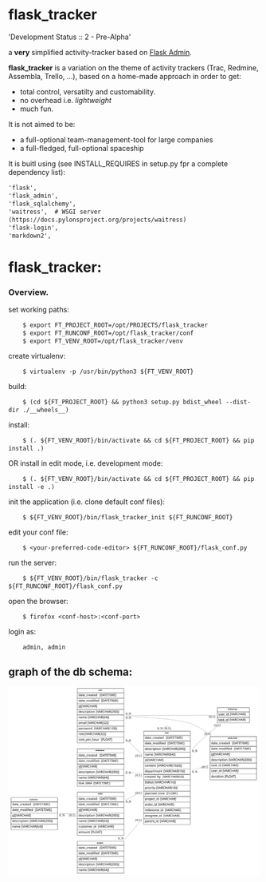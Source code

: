 # flask_tracker

'Development Status :: 2 - Pre-Alpha'

a **very** simplified activity-tracker based on [Flask Admin](https://flask-admin.readthedocs.io).

**flask_tracker** is a variation on the theme of activity trackers (Trac, Redmine, Assembla, Trello, ...), based on a home-made approach in order to get:

  * total control, versatilty and customability.
  * no overhead i.e. *lightweight*
  * much fun.

It is not aimed to be:

  * a full-optional team-management-tool for large companies
  * a full-fledged, full-optional spaceship

It is buitl using (see INSTALL_REQUIRES in setup.py fpr a complete dependency list):

    'flask',
    'flask_admin',
    'flask_sqlalchemy',
    'waitress',  # WSGI server (https://docs.pylonsproject.org/projects/waitress)
    'flask-login',
    'markdown2',


# flask_tracker:

### Overview.

set working paths:

```
    $ export FT_PROJECT_ROOT=/opt/PROJECTS/flask_tracker
    $ export FT_RUNCONF_ROOT=/opt/flask_tracker/conf
    $ export FT_VENV_ROOT=/opt/flask_tracker/venv
```

create virtualenv:

```
    $ virtualenv -p /usr/bin/python3 ${FT_VENV_ROOT}
```

build:

```
    $ (cd ${FT_PROJECT_ROOT} && python3 setup.py bdist_wheel --dist-dir ./__wheels__)
```

install:

```
    $ (. ${FT_VENV_ROOT}/bin/activate && cd ${FT_PROJECT_ROOT} && pip install .)
```

OR install in edit mode, i.e. development mode:

```
    $ (. ${FT_VENV_ROOT}/bin/activate && cd ${FT_PROJECT_ROOT} && pip install -e .)
```

init the application (i.e. clone default conf files):

```
    $ ${FT_VENV_ROOT}/bin/flask_tracker_init ${FT_RUNCONF_ROOT}
```

edit your conf file:

```
    $ <your-preferred-code-editor> ${FT_RUNCONF_ROOT}/flask_conf.py
```

run the server:

```
    $ ${FT_VENV_ROOT}/bin/flask_tracker -c ${FT_RUNCONF_ROOT}/flask_conf.py
```

open the browser:

```
    $ firefox <conf-host>:<conf-port>
```
    
login as: 

```
    admin, admin
```

## graph of the db schema:

<img src="/doc/data_schema.v1.svg" alt="db schema" style="width: 640px;"/>
